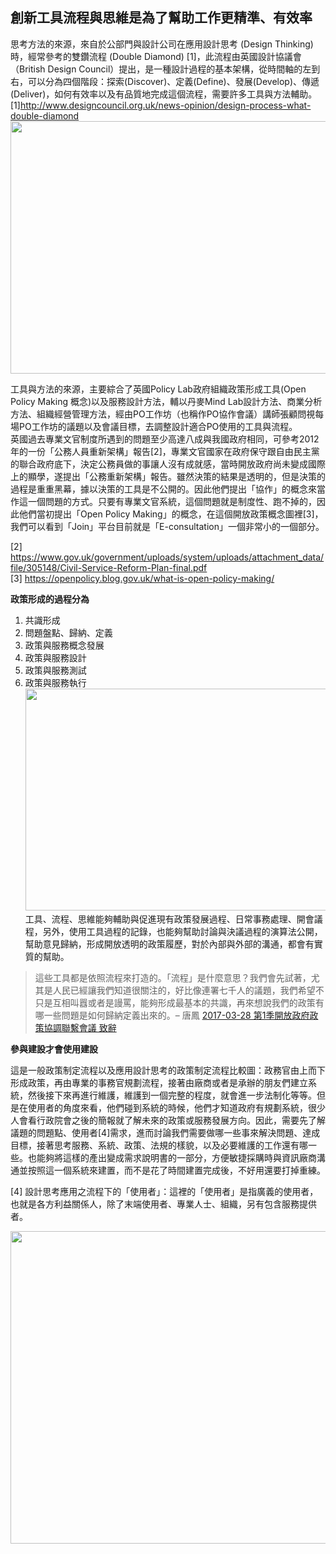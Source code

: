 <h2>創新工具流程與思維是為了幫助工作更精準、有效率</h2>

<p>思考方法的來源，來自於公部門與設計公司在應用設計思考 (Design Thinking) 時，經常參考的雙鑽流程 (Double Diamond) [1]，此流程由英國設計協議會（British Design Council）提出，是一種設計過程的基本架構，從時間軸的左到右，可以分為四個階段：探索(Discover)、定義(Define)、發展(Develop)、傳遞(Deliver)，如何有效率以及有品質地完成這個流程，需要許多工具與方法輔助。<br>[1]<a href="http://www.designcouncil.org.uk/news-opinion/design-process-what-double-diamond">http://www.designcouncil.org.uk/news-opinion/design-process-what-double-diamond</a><img src="https://talk.pdis.nat.gov.tw/uploads/default/original/1X/27e321b95727ee046ed68a098b0d685e629b42c3.png" width="690" height="404"></p>

<p>工具與方法的來源，主要綜合了英國Policy Lab政府組織政策形成工具(Open Policy Making 概念)以及服務設計方法，輔以丹麥Mind Lab設計方法、商業分析方法、組織經營管理方法，經由PO工作坊（也稱作PO協作會議）講師張顧問視每場PO工作坊的議題以及會議目標，去調整設計適合PO使用的工具與流程。<br>英國過去專業文官制度所遇到的問題至少高達八成與我國政府相同，可參考2012年的一份「公務人員重新架構」報告[2]，專業文官國家在政府保守跟自由民主黨的聯合政府底下，決定公務員做的事讓人沒有成就感，當時開放政府尚未變成國際上的顯學，遂提出「公務重新架構」報告。雖然決策的結果是透明的，但是決策的過程是重重黑幕，據以決策的工具是不公開的。因此他們提出「協作」的概念來當作這一個問題的方式。只要有專業文官系統，這個問題就是制度性、跑不掉的，因此他們當初提出「Open Policy Making」的概念，在這個開放政策概念圖裡[3]，我們可以看到「Join」平台目前就是「E-consultation」一個非常小的一個部分。</p>

<p>[2] <a href="https://www.gov.uk/government/uploads/system/uploads/attachment_data/file/305148/Civil-Service-Reform-Plan-final.pdf">https://www.gov.uk/government/uploads/system/uploads/attachment_data/file/305148/Civil-Service-Reform-Plan-final.pdf</a><br>[3] <a href="https://openpolicy.blog.gov.uk/what-is-open-policy-making/">https://openpolicy.blog.gov.uk/what-is-open-policy-making/</a></p>

<p><strong>政策形成的過程分為</strong></p>

<ol>
<li>共識形成</li>
<li>問題盤點、歸納、定義</li>
<li>政策與服務概念發展</li>
<li>政策與服務設計</li>
<li>政策與服務測試</li>
<li>政策與服務執行<br><img src="https://talk.pdis.nat.gov.tw/uploads/default/original/1X/349d2b4d034175f698499494f0ea20fe4e2330b9.jpg" width="690" height="355"><br>工具、流程、思維能夠輔助與促進現有政策發展過程、日常事務處理、開會議程，另外，使用工具過程的記錄，也能夠幫助討論與決議過程的演算法公開，幫助意見歸納，形成開放透明的政策履歷，對於內部與外部的溝通，都會有實質的幫助。</li>
</ol>

<blockquote><p>這些工具都是依照流程來打造的。「流程」是什麼意思？我們會先試著，尤其是人民已經讓我們知道很關注的，好比像連署七千人的議題，我們希望不只是互相叫囂或者是謾罵，能夠形成最基本的共識，再來想說我們的政策有哪一些問題是如何歸納定義出來的。– 唐鳳 <a href="https://www.facebook.com/notes/%E5%94%90%E9%B3%B3/%E7%AC%AC1%E5%AD%A3%E9%96%8B%E6%94%BE%E6%94%BF%E5%BA%9C%E6%94%BF%E7%AD%96%E5%8D%94%E8%AA%BF%E8%81%AF%E7%B9%AB%E6%9C%83%E8%AD%B0-%E8%87%B4%E8%BE%AD/196676124156999">2017-03-28 第1季開放政府政策協調聯繫會議 致辭</a></p></blockquote>

<p><strong>參與建設才會使用建設</strong></p>

<p>這是一般政策制定流程以及應用設計思考的政策制定流程比較圖：政務官由上而下形成政策，再由專業的事務官規劃流程，接著由廠商或者是承辦的朋友們建立系統，然後接下來再進行維護，維護到一個完整的程度，就會進一步法制化等等。但是在使用者的角度來看，他們碰到系統的時候，他們才知道政府有規劃系統，很少人會看行政院會之後的簡報就了解未來的政策或服務發展方向。因此，需要先了解議題的問題點、使用者[4]需求，進而討論我們需要做哪一些事來解決問題、達成目標，接著思考服務、系統、政策、法規的樣貌，以及必要維護的工作還有哪一些。也能夠將這樣的產出變成需求說明書的一部分，方便敏捷採購時與資訊廠商溝通並按照這一個系統來建置，而不是花了時間建置完成後，不好用還要打掉重練。</p>

<p>[4] 設計思考應用之流程下的「使用者」：這裡的「使用者」是指廣義的使用者，也就是各方利益關係人，除了末端使用者、專業人士、組織，另有包含服務提供者。</p>

<p><img src="https://talk.pdis.nat.gov.tw/uploads/default/original/1X/81b9721924560d80feae65f8374817a3a5e5162b.png" width="634" height="500"></p>